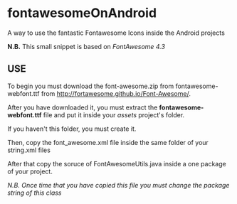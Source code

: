 # fontawesomeOnAndroid
A way to use the fantastic Fontawesome Icons inside the Android projects

**N.B.**
This small snippet is based on *FontAwesome 4.3*

## USE
To begin you must download the font-awesome.zip from fontawesome-webfont.ttf from http://fortawesome.github.io/Font-Awesome/.

After you have downloaded it, you must extract the **fontawesome-webfont.ttf** file and put it inside your *assets* project's folder. 

If you haven't this folder, you must create it.

Then, copy the font_awesome.xml file inside the same folder of your string.xml files

After that copy the soruce of FontAwesomeUtils.java inside a one package of your project.

*N.B. Once time that you have copied this file you must change the package string of this class*


